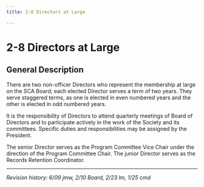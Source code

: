 ```yaml
---
title: 2-8 Directors at Large

---
```


# 2-8 Directors at Large

## General Description

There are two non-officer Directors who represent the membership at large on the SCA Board; each elected Director serves a term of two years. They serve staggered terms, as one is elected in even numbered years and the other is elected in odd numbered years.

It is the responsibility of Directors to attend quarterly meetings of Board of Directors and to participate actively in the work of the Society and its committees. Specific duties and responsibilities may be assigned by the President.

The senior Director serves as the Program Committee Vice Chair under the direction of the Program Committee Chair.
The junior Director serves as the Records Retention Coordinator.
***

_Revision history: 6/09 jmw, 2/10 Board, 2/23 lm, 1/25 cmd_ 
